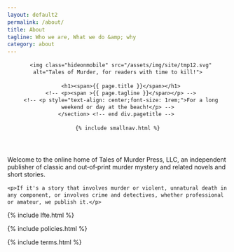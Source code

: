 ```yaml
---
layout: default2
permalink: /about/
title: About
tagline: Who we are, What we do &amp; why
category: about
---
```


<div class="{{ page.title }}">

  <header class="pagehead">
     <section class="pagetitle">
      
      <img class="hideonmobile" src="/assets/img/site/tmp12.svg" alt="Tales of Murder, for readers with time to kill!">

      <h1><span>{{ page.title }}</span></h1>
      <!-- <p><span >{{ page.tagline }}</span></p> -->
      <!-- <p style="text-align: center;font-size: 1rem;">For a long weekend or day at the beach!</p> -->
    </section> <!-- end div.pagetitle --> 
    
    {% include smallnav.html %}
    
  </header>

  <!-- include eboard.html %} -->

  <div class="about__intro">
    <p>Welcome to the online home of <span class="companyname">Tales of Murder Press, LLC</span>, an independent publisher of classic and out&#8208;of&#8208;print murder mystery and related novels and short stories.</p>

    <p>If it's a story that involves murder or violent, unnatural death in any component, or involves crime and detectives, whether professional or amateur, we publish it.</p>
  </div>

  {% include lfte.html %}

  {% include policies.html %}

  {% include terms.html %}

   <!-- include contact.html %} -->

<!-- </div> -->
